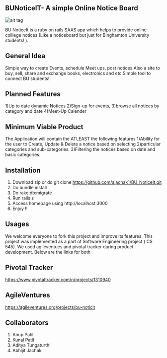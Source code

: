 BUNoticeIT- A simple Online Notice Board
---------------------------------------------------------------------------------------
                                    
![alt tag](http://i172.photobucket.com/albums/w27/Kunal_Patil/scrshot_zpsuvwv2rrs.jpg)

BU NoticeIt is a ruby on rails SAAS app which helps to provide online colllege notices (Like a noticeboard but just for Binghamton University students! ). 

General Idea
---------------------------------------------------------------------------------------
Simple way to create Events, schedule Meet ups, post notices.Also a site to buy, sell, share and exchange books, electronics and etc.Simple tool to connect BU students! 

Planned Features
---------------------------------------------------------------------------------------
1)Up to date dynamic Notices 
2)Sign-up for events, 
3)browse all notices by category and date 
4)Meet-Up Calender 

Minimum Viable Product 
---------------------------------------------------------------------------------------
The Application will contain the ATLEAST the following features
1)Ability for the user to Create, Update & Delete a notice based on selecting 
2)particular categories and sub-categories. 
3)Filtering the notices based on date and basic categories. 

Installation
---------------------------------------------------------------------------------------
1) Download zip or do git clone https://github.com/ajachak1/BU_NoticeIt.git
2) Do bundle install
3) Do rake:db:migrate
4) Run rails s
5) Access homepage using http://localhost:3000
6) Enjoy !!

Usages
---------------------------------------------------------------------------------------
We welcome everyone to fork this project and improve its features. This project was implemented as a part of Software Engineering project ( CS 545). We used agileventues and pivotal tracker during product development. Below are the links for both 

Pivotal Tracker 
---------------------------------------------------------------------------------------
https://www.pivotaltracker.com/n/projects/1310940

AgileVentures
---------------------------------------------------------------------------------------
https://agileventures.org/projects/bu-noticit

Collaborators
---------------------------------------------------------------------------------------
1) Anup Patil                                                                                                                 
2) Kunal Patil                                                                                                                
3) Aditya Tungaturthi                                                                                                         
4) Abhijit Jachak


